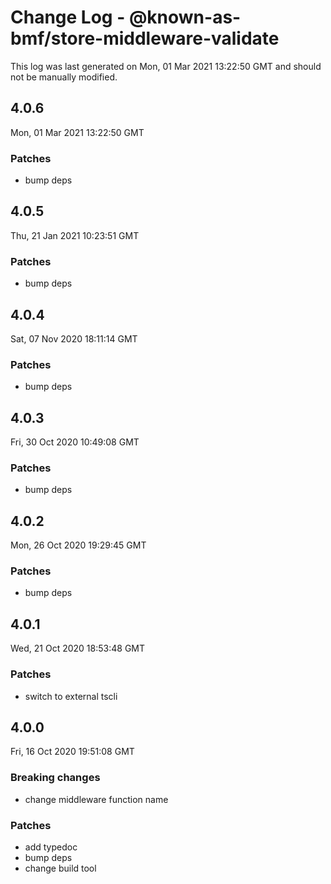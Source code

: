 # Change Log - @known-as-bmf/store-middleware-validate

This log was last generated on Mon, 01 Mar 2021 13:22:50 GMT and should not be manually modified.

## 4.0.6
Mon, 01 Mar 2021 13:22:50 GMT

### Patches

- bump deps

## 4.0.5
Thu, 21 Jan 2021 10:23:51 GMT

### Patches

- bump deps

## 4.0.4
Sat, 07 Nov 2020 18:11:14 GMT

### Patches

- bump deps

## 4.0.3
Fri, 30 Oct 2020 10:49:08 GMT

### Patches

- bump deps

## 4.0.2
Mon, 26 Oct 2020 19:29:45 GMT

### Patches

- bump deps

## 4.0.1
Wed, 21 Oct 2020 18:53:48 GMT

### Patches

- switch to external tscli

## 4.0.0
Fri, 16 Oct 2020 19:51:08 GMT

### Breaking changes

- change middleware function name

### Patches

- add typedoc
- bump deps
- change build tool

